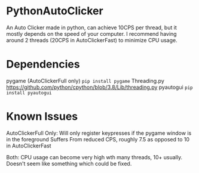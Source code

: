 # PythonAutoClicker
An Auto Clicker made in python, can achieve 10CPS per thread, but it mostly depends on the speed of your computer.
I recommend having around 2 threads (20CPS in AutoClickerFast) to minimize CPU usage.

# Dependencies

pygame (AutoClickerFull only) ```pip install pygame```
Threading.py https://github.com/python/cpython/blob/3.8/Lib/threading.py
pyautogui ```pip install pyautogui```

# Known Issues

AutoClickerFull Only:
Will only register keypresses if the pygame window is in the foreground
Suffers From reduced CPS, roughly 7.5 as opposed to 10 in AutoClickerFast

Both:
CPU usage can become very high wth many threads, 10+ usually. Doesn't seem like something which could be fixed.

